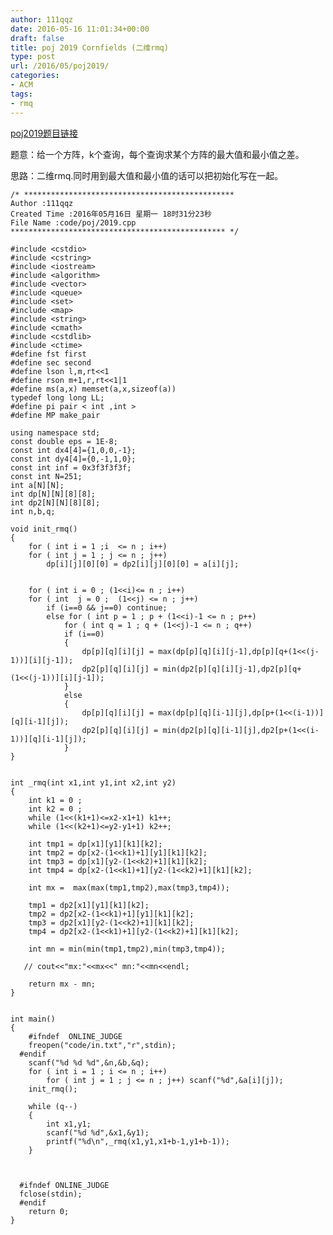 ```yaml
---
author: 111qqz
date: 2016-05-16 11:01:34+00:00
draft: false
title: poj 2019 Cornfields (二维rmq)
type: post
url: /2016/05/poj2019/
categories:
- ACM
tags:
- rmq
---
```


[poj2019题目链接](http://poj.org/problem?id=2019)

题意：给一个方阵，k个查询，每个查询求某个方阵的最大值和最小值之差。

思路：二维rmq.同时用到最大值和最小值的话可以把初始化写在一起。
 

    
    /* ***********************************************
    Author :111qqz
    Created Time :2016年05月16日 星期一 18时31分23秒
    File Name :code/poj/2019.cpp
    ************************************************ */
    
    #include <cstdio>
    #include <cstring>
    #include <iostream>
    #include <algorithm>
    #include <vector>
    #include <queue>
    #include <set>
    #include <map>
    #include <string>
    #include <cmath>
    #include <cstdlib>
    #include <ctime>
    #define fst first
    #define sec second
    #define lson l,m,rt<<1
    #define rson m+1,r,rt<<1|1
    #define ms(a,x) memset(a,x,sizeof(a))
    typedef long long LL;
    #define pi pair < int ,int >
    #define MP make_pair
    
    using namespace std;
    const double eps = 1E-8;
    const int dx4[4]={1,0,0,-1};
    const int dy4[4]={0,-1,1,0};
    const int inf = 0x3f3f3f3f;
    const int N=251;
    int a[N][N];
    int dp[N][N][8][8];
    int dp2[N][N][8][8];
    int n,b,q;
    
    void init_rmq()
    {
        for ( int i = 1 ;i  <= n ; i++)
    	for ( int j = 1 ; j <= n ; j++)
    	    dp[i][j][0][0] = dp2[i][j][0][0] = a[i][j];
    
        
        for ( int i = 0 ; (1<<i)<= n ; i++)
    	for ( int  j = 0 ;  (1<<j) <= n ; j++)
    	    if (i==0 && j==0) continue;
    	    else for ( int p = 1 ; p + (1<<i)-1 <= n ; p++)
    		    for ( int q = 1 ; q + (1<<j)-1 <= n ; q++)
    			if (i==0)
    			{
    			    dp[p][q][i][j] = max(dp[p][q][i][j-1],dp[p][q+(1<<(j-1))][i][j-1]);
    			    dp2[p][q][i][j] = min(dp2[p][q][i][j-1],dp2[p][q+(1<<(j-1))][i][j-1]);
    			}
    			else
    			{
    			    dp[p][q][i][j] = max(dp[p][q][i-1][j],dp[p+(1<<(i-1))][q][i-1][j]);
    			    dp2[p][q][i][j] = min(dp2[p][q][i-1][j],dp2[p+(1<<(i-1))][q][i-1][j]);
    			}
    }
    
    
    int _rmq(int x1,int y1,int x2,int y2)
    {
        int k1 = 0 ;
        int k2 = 0 ;
        while (1<<(k1+1)<=x2-x1+1) k1++;
        while (1<<(k2+1)<=y2-y1+1) k2++;
    
        int tmp1 = dp[x1][y1][k1][k2];
        int tmp2 = dp[x2-(1<<k1)+1][y1][k1][k2];
        int tmp3 = dp[x1][y2-(1<<k2)+1][k1][k2];
        int tmp4 = dp[x2-(1<<k1)+1][y2-(1<<k2)+1][k1][k2];
        
        int mx =  max(max(tmp1,tmp2),max(tmp3,tmp4));
    
        tmp1 = dp2[x1][y1][k1][k2];
        tmp2 = dp2[x2-(1<<k1)+1][y1][k1][k2];
        tmp3 = dp2[x1][y2-(1<<k2)+1][k1][k2];
        tmp4 = dp2[x2-(1<<k1)+1][y2-(1<<k2)+1][k1][k2];
    
        int mn = min(min(tmp1,tmp2),min(tmp3,tmp4));
    
       // cout<<"mx:"<<mx<<" mn:"<<mn<<endl;
    
        return mx - mn;
    }
    
    
    int main()
    {
    	#ifndef  ONLINE_JUDGE 
    	freopen("code/in.txt","r",stdin);
      #endif
    	scanf("%d %d %d",&n,&b,&q);
    	for ( int i = 1 ; i <= n ; i++)
    	    for ( int j = 1 ; j <= n ; j++) scanf("%d",&a[i][j]);
    	init_rmq();
    
    	while (q--)
    	{
    	    int x1,y1;
    	    scanf("%d %d",&x1,&y1);
    	    printf("%d\n",_rmq(x1,y1,x1+b-1,y1+b-1));
    	}
    
    
    
      #ifndef ONLINE_JUDGE  
      fclose(stdin);
      #endif
        return 0;
    }
    









